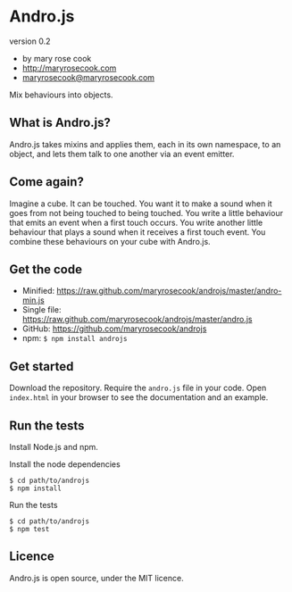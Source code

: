 # Andro.js
version 0.2

* by mary rose cook
* http://maryrosecook.com
* maryrosecook@maryrosecook.com

Mix behaviours into objects.

## What is Andro.js?

Andro.js takes mixins and applies them, each in its own namespace, to an object, and lets them talk to one another via an event emitter.

## Come again?

Imagine a cube.  It can be touched.  You want it to make a sound when it goes from not being touched to being touched.  You write a little behaviour that emits an event when a first touch occurs.  You write another little behaviour that plays a sound when it receives a first touch event.  You combine these behaviours on your cube with Andro.js.

## Get the code

* Minified: https://raw.github.com/maryrosecook/androjs/master/andro-min.js
* Single file: https://raw.github.com/maryrosecook/androjs/master/andro.js
* GitHub: https://github.com/maryrosecook/androjs
* npm: `$ npm install androjs`

## Get started

Download the repository.  Require the `andro.js` file in your code.  Open `index.html` in your browser to see the documentation and an example.

## Run the tests

Install Node.js and npm.

Install the node dependencies

    $ cd path/to/androjs
    $ npm install

Run the tests

    $ cd path/to/androjs
    $ npm test

## Licence

Andro.js is open source, under the MIT licence.
